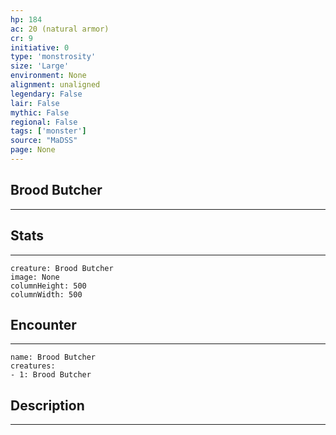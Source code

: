 ```yaml
---
hp: 184
ac: 20 (natural armor)
cr: 9
initiative: 0
type: 'monstrosity'    
size: 'Large'
environment: None
alignment: unaligned
legendary: False
lair: False
mythic: False
regional: False
tags: ['monster']
source: "MaDSS"
page: None
---
```


## Brood Butcher
---



## Stats
---

```statblock
creature: Brood Butcher
image: None
columnHeight: 500
columnWidth: 500
```

## Encounter
---

```encounter-table
name: Brood Butcher
creatures:
- 1: Brood Butcher
```

## Description
---




